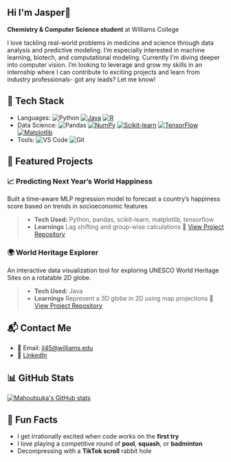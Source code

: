 ## Hi I'm Jasper👋

**Chemistry & Computer Science student** at Williams College 

I love tackling real-world problems in medicine and science through data analysis and predictive modeling. I’m especially interested in machine learning, biotech, and computational modeling. Currently I'm diving deeper into computer vision. I’m looking to leverage and grow my skills in an internship where I can contribute to exciting projects and learn from industry professionals- got any leads? Let me know!

## 🔧 Tech Stack
- Languages: ![Python](https://img.shields.io/badge/Python-3776AB?style=flat&logo=python&logoColor=white) [![Java](https://img.shields.io/badge/Java-%23ED8B00.svg?logo=openjdk&logoColor=white)](#) [![R](https://img.shields.io/badge/R-%23276DC3.svg?logo=r&logoColor=white)](#)
- Data Science: ![Pandas](https://img.shields.io/badge/Pandas-150458?style=flat&logo=pandas&logoColor=white) [![NumPy](https://img.shields.io/badge/NumPy-4DABCF?logo=numpy&logoColor=fff)](#) [![Scikit-learn](https://img.shields.io/badge/-scikit--learn-%23F7931E?logo=scikit-learn&logoColor=white)](#) [![TensorFlow](https://img.shields.io/badge/TensorFlow-ff8f00?logo=tensorflow&logoColor=white)](#) [![Matplotlib](https://custom-icon-badges.demolab.com/badge/Matplotlib-71D291?logo=matplotlib&logoColor=fff)](#)
- Tools: ![VS Code](https://img.shields.io/badge/-VS%20Code-007ACC?style=flat&logo=visual-studio-code&logoColor=white) ![Git](https://img.shields.io/badge/-Git-F05032?style=flat&logo=git&logoColor=white) 

## 🚀 Featured Projects

### 📈 Predicting Next Year’s World Happiness  
Built a time-aware MLP regression model to forecast a country’s happiness score based on trends in socioeconomic features
> - **Tech Used:** Python, pandas, scikit-learn, matplotlib, tensorflow
> - **Learnings** Lag shifting and group-wise calculations
🔗 [View Project Repository](https://github.com/Mahoutsuka/World-Happiness-Prediction/blob/main/README.md)

### 🌍 World Heritage Explorer
An interactive data visualization tool for exploring UNESCO World Heritage Sites on a rotatable 2D globe. 
> - **Tech Used:** Java
> - **Learnings** Represent a 3D globe in 2D using map projections
🔗 [View Project Repository](https://github.com/mahmadirfan/World-Heritage-Sites/blob/main/README.md)

## 📬 Contact Me
- 📧 Email: jl45@williams.edu  
- 🔗 [LinkedIn](https://www.linkedin.com/in/jasper-li-71988732a/)  

## 📊 GitHub Stats
[![Mahoutsuka's GitHub stats](https://github-readme-stats.vercel.app/api?username=Mahoutsuka)](https://github.com/Mahoutsuka/github-readme-stats)

## 🎉 Fun Facts
- I get irrationally excited when code works on the **first try**
- I love playing a competitive round of **pool**, **squash**, or **badminton**
- Decompressing with a **TikTok scroll** rabbit hole
